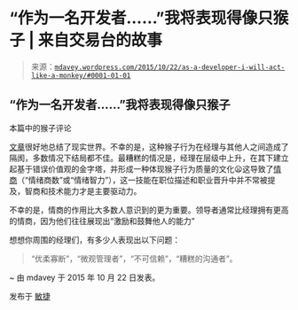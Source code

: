 <!--yml

类别：未分类

日期：2024-05-18 05:38:43

-->

# “作为一名开发者……”我将表现得像只猴子 | 来自交易台的故事

> 来源：[`mdavey.wordpress.com/2015/10/22/as-a-developer-i-will-act-like-a-monkey/#0001-01-01`](https://mdavey.wordpress.com/2015/10/22/as-a-developer-i-will-act-like-a-monkey/#0001-01-01)

## “作为一名开发者……”我将表现得像只猴子

本篇中的猴子评论

[文章](https://www.linkedin.com/pulse/leadership-promotions-monkey-parts-george-corbin)很好地总结了现实世界。不幸的是，这种猴子行为在经理与其他人之间造成了隔阂，多数情况下结局都不佳。最糟糕的情况是，经理在层级中上升，在其下建立起基于错误价值观的金字塔，并形成一种体现猴子行为质量的文化😦这导致了[情商](https://en.wikipedia.org/wiki/Emotional_intelligence)（“情绪商数”或“情绪智力”），这一技能在职位描述和职业晋升中并不常被提及，智商和技术能力才是主要驱动力。

不幸的是，情商的作用比大多数人意识到的更为重要。领导者通常比经理拥有更高的情商，因为他们往往展现出“激励和鼓舞他人的能力”

想想你周围的经理们，有多少人表现出以下问题：

> “优柔寡断”，“微观管理者”，“不可信赖”，“糟糕的沟通者”。

~ 由 mdavey 于 2015 年 10 月 22 日发表。

发布于 [敏捷](https://mdavey.wordpress.com/category/agile/)
